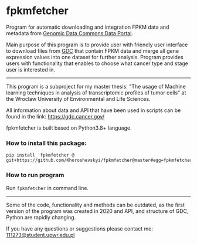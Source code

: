 # fpkmfetcher
Program for automatic downloading and integration FPKM data and metadata from [Genomic Data Commons Data Portal](https://portal.gdc.cancer.gov/).

Main purpose of this program is to provide user with friendly user interface
to download files from [GDC](https://portal.gdc.cancer.gov/) that contain FPKM data and 
merge all gene expression values into one dataset for further analysis.
Program provides users with functionality that enables to choose what cancer type and stage 
user is interested in.

----- 
This program is a subproject for my master thesis: "The usage of Machine learning techniques
in analysis of transcriptomic profiles of tumor cells" at the Wroclaw University of Environmental and Life Sciences.

All information about data and API that have been used in scripts can be found in the link:
https://gdc.cancer.gov/

fpkmfetcher is built based on Python3.8+ language.

### How to install this package:
```
pip install 'fpkmfetcher @ git+https://github.com/Khoroshevskyi/fpkmfetcher@master#egg=fpkmfetcher'
```

### How to run program
Run `fpkmfetcher` in command line.

____
Some of the code, functionality and methods can be outdated, as the first version of the program was created in 2020
and API, and structure of GDC, Python are rapidly changing.

If you have any questions or suggestions please contact me: 111273@student.upwr.edu.pl


